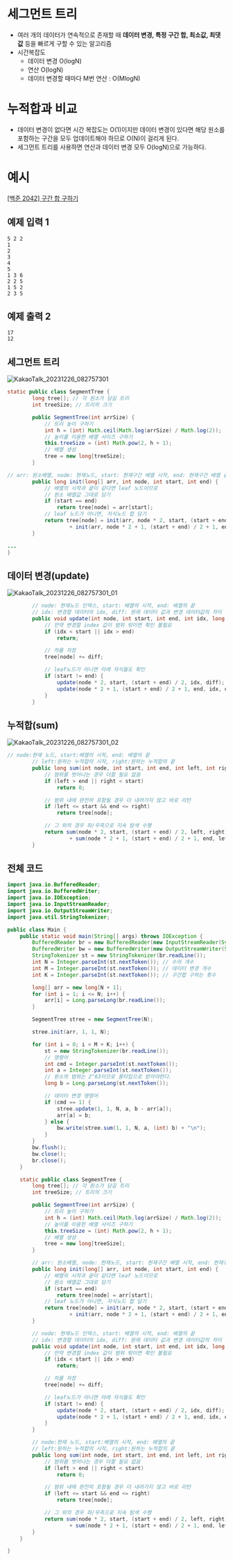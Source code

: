 # 세그먼트 트리
- 여러 개의 데이터가 연속적으로 존재할 때 **데이터 변경, 특정 구간 합, 최소값, 최댓값** 등을 빠르게 구할 수 있는 알고리즘
- 시간복잡도
  - 데이터 변경 O(logN)
  - 연산 O(logN)
  - 데이터 변경할 때마다 M번 연산 : O(MlogN)

# 누적합과 비교
- 데이터 변경이 없다면 시간 복잡도는 O(1)이지만 데이터 변경이 있다면 해당 원소를 포함하는 구간을 모두 업데이트해야 하므로 O(N)이 걸리게 된다.
- 세그먼트 트리를 사용하면 연산과 데이터 변경 모두 O(logN)으로 가능하다.


# 예시
<a href="https://www.acmicpc.net/problem/2042">[백준 2042] 구간 합 구하기</a>

## 예제 입력 1
```
5 2 2
1
2
3
4
5
1 3 6
2 2 5
1 5 2
2 3 5
```

## 예제 출력 2
```
17
12
```

## 세그먼트 트리
![KakaoTalk_20231226_082757301](https://github.com/SSAFYSEOUL06CSSTUDY/06CSSTUDY/assets/50236187/935e28c0-8ab5-4ba2-9226-d0588d34c98c)
```java
static public class SegmentTree {
		long tree[]; // 각 원소가 담길 트리
		int treeSize; // 트리의 크기

		public SegmentTree(int arrSize) {
			// 트리 높이 구하기
			int h = (int) Math.ceil(Math.log(arrSize) / Math.log(2));
			// 높이를 이용한 배열 사이즈 구하기
			this.treeSize = (int) Math.pow(2, h + 1);
			// 배열 생성
			tree = new long[treeSize];
		}

// arr: 원소배열, node: 현재노드, start: 현재구간 배열 시작, end: 현재구간 배열 끝
		public long init(long[] arr, int node, int start, int end) {
			// 배열의 시작과 끝이 같다면 leaf 노드이므로
			// 원소 배열값 그대로 담기
			if (start == end)
				return tree[node] = arr[start];
			// leaf 노드가 아니면, 자식노드 합 담기
			return tree[node] = init(arr, node * 2, start, (start + end) / 2)
					+ init(arr, node * 2 + 1, (start + end) / 2 + 1, end);
		}

...
}
```

## 데이터 변경(update)
![KakaoTalk_20231226_082757301_01](https://github.com/SSAFYSEOUL06CSSTUDY/06CSSTUDY/assets/50236187/dddecb16-8d5d-4d91-8aea-8b51f140c9d4)
```java
		// node: 현재노드 인덱스, start: 배열의 시작, end: 배열의 끝
		// idx: 변경할 데이터의 idx, diff: 원래 데이터 값과 변경 데이터값의 차이
		public void update(int node, int start, int end, int idx, long diff) {
			// 만약 변경할 index 값이 범위 밖이면 확인 불필요
			if (idx < start || idx > end)
				return;

			// 차를 저장
			tree[node] += diff;

			// leaf노드가 아니면 아래 자식들도 확인
			if (start != end) {
				update(node * 2, start, (start + end) / 2, idx, diff);
				update(node * 2 + 1, (start + end) / 2 + 1, end, idx, diff);
			}
		}
```

## 누적합(sum)
![KakaoTalk_20231226_082757301_02](https://github.com/SSAFYSEOUL06CSSTUDY/06CSSTUDY/assets/50236187/7f5378dc-c77a-4eb8-9155-14c7d9e22df7)
```java
// node:현재 노드, start:배열의 시작, end: 배열의 끝
		// left:원하는 누적합의 시작, right:원하는 누적합의 끝
		public long sum(int node, int start, int end, int left, int right) {
			// 범위를 벗어나는 경우 더할 필요 없음
			if (left > end || right < start)
				return 0;

			// 범위 내에 완전히 포함될 경우 더 내려가지 않고 바로 리턴
			if (left <= start && end <= right)
				return tree[node];

			// 그 외의 경우 좌/우측으로 지속 탐색 수행
			return sum(node * 2, start, (start + end) / 2, left, right)
					+ sum(node * 2 + 1, (start + end) / 2 + 1, end, left, right);
		}
```

## 전체 코드
```java
import java.io.BufferedReader;
import java.io.BufferedWriter;
import java.io.IOException;
import java.io.InputStreamReader;
import java.io.OutputStreamWriter;
import java.util.StringTokenizer;

public class Main {
	public static void main(String[] args) throws IOException {
		BufferedReader br = new BufferedReader(new InputStreamReader(System.in));
		BufferedWriter bw = new BufferedWriter(new OutputStreamWriter(System.out));
		StringTokenizer st = new StringTokenizer(br.readLine());
		int N = Integer.parseInt(st.nextToken()); // 수의 개수
		int M = Integer.parseInt(st.nextToken()); // 데이터 변경 개수
		int K = Integer.parseInt(st.nextToken()); // 구간합 구하는 횟수

		long[] arr = new long[N + 1];
		for (int i = 1; i <= N; i++) {
			arr[i] = Long.parseLong(br.readLine());
		}

		SegmentTree stree = new SegmentTree(N);

		stree.init(arr, 1, 1, N);

		for (int i = 0; i < M + K; i++) {
			st = new StringTokenizer(br.readLine());
			// 명령어
			int cmd = Integer.parseInt(st.nextToken());
			int a = Integer.parseInt(st.nextToken());
			// 원소의 범위는 2^63이므로 롱타입으로 받아야한다.
			long b = Long.parseLong(st.nextToken());

			// 데이터 변경 명령어
			if (cmd == 1) {
				stree.update(1, 1, N, a, b - arr[a]);
				arr[a] = b;
			} else {
				bw.write(stree.sum(1, 1, N, a, (int) b) + "\n");
			}
		}
		bw.flush();
		bw.close();
		br.close();
	}

	static public class SegmentTree {
		long tree[]; // 각 원소가 담길 트리
		int treeSize; // 트리의 크기

		public SegmentTree(int arrSize) {
			// 트리 높이 구하기
			int h = (int) Math.ceil(Math.log(arrSize) / Math.log(2));
			// 높이를 이용한 배열 사이즈 구하기
			this.treeSize = (int) Math.pow(2, h + 1);
			// 배열 생성
			tree = new long[treeSize];
		}

		// arr: 원소배열, node: 현재노드, start: 현재구간 배열 시작, end: 현재구간 배열 끝
		public long init(long[] arr, int node, int start, int end) {
			// 배열의 시작과 끝이 같다면 leaf 노드이므로
			// 원소 배열값 그대로 담기
			if (start == end)
				return tree[node] = arr[start];
			// leaf 노드가 아니면, 자식노드 합 담기
			return tree[node] = init(arr, node * 2, start, (start + end) / 2)
					+ init(arr, node * 2 + 1, (start + end) / 2 + 1, end);
		}

		// node: 현재노드 인덱스, start: 배열의 시작, end: 배열의 끝
		// idx: 변경할 데이터의 idx, diff: 원래 데이터 값과 변경 데이터값의 차이
		public void update(int node, int start, int end, int idx, long diff) {
			// 만약 변경할 index 값이 범위 밖이면 확인 불필요
			if (idx < start || idx > end)
				return;

			// 차를 저장
			tree[node] += diff;

			// leaf노드가 아니면 아래 자식들도 확인
			if (start != end) {
				update(node * 2, start, (start + end) / 2, idx, diff);
				update(node * 2 + 1, (start + end) / 2 + 1, end, idx, diff);
			}
		}

		// node:현재 노드, start:배열의 시작, end: 배열의 끝
		// left:원하는 누적합의 시작, right:원하는 누적합의 끝
		public long sum(int node, int start, int end, int left, int right) {
			// 범위를 벗어나는 경우 더할 필요 없음
			if (left > end || right < start)
				return 0;

			// 범위 내에 완전히 포함될 경우 더 내려가지 않고 바로 리턴
			if (left <= start && end <= right)
				return tree[node];

			// 그 외의 경우 좌/우측으로 지속 탐색 수행
			return sum(node * 2, start, (start + end) / 2, left, right)
					+ sum(node * 2 + 1, (start + end) / 2 + 1, end, left, right);
		}
	}

}
```
